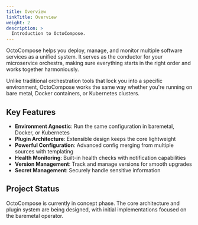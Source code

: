 ```yaml
---
title: Overview
linkTitle: Overview
weight: 2
description: >
  Introduction to OctoCompose.
---
```


OctoCompose helps you deploy, manage, and monitor multiple software services as a unified system. It serves as the conductor for your microservice orchestra, making sure everything starts in the right order and works together harmoniously.

Unlike traditional orchestration tools that lock you into a specific environment, OctoCompose works the same way whether you're running on bare metal, Docker containers, or Kubernetes clusters.

## Key Features

- **Environment Agnostic**: Run the same configuration in baremetal, Docker, or Kubernetes
- **Plugin Architecture**: Extensible design keeps the core lightweight
- **Powerful Configuration**: Advanced config merging from multiple sources with templating
- **Health Monitoring**: Built-in health checks with notification capabilities
- **Version Management**: Track and manage versions for smooth upgrades
- **Secret Management**: Securely handle sensitive information

## Project Status

OctoCompose is currently in concept phase. The core architecture and plugin system are being designed, with initial implementations focused on the baremetal operator.